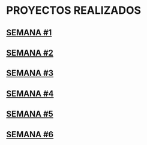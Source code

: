# PROYECTOS REALIZADOS



## [SEMANA #1](https://github.com/mikerazor5786/Challenges_Core-Code_Miguel-Tellez/blob/c152180bbb1baf0115740e30cc86b5190ec935dd/contenido/semana1.md)

## [SEMANA #2](https://github.com/mikerazor5786/Challenges_Core-Code_Miguel-Tellez/blob/22e2c2deefe1efad5d6c3d7226c8a1067b7d1aff/contenido/semana2.md)

## [SEMANA #3](https://github.com/mikerazor5786/Challenges_Core-Code_Miguel-Tellez/blob/aa950fe309a8560c509a52b9b0eff78719c1711e/contenido/semana3.md)

## [SEMANA #4](https://github.com/mikerazor5786/Challenges_Core-Code_Miguel-Tellez/blob/f47ebd709efdbccec49e336c13aaf1ee99ff82a1/contenido/semana4.md)

## [SEMANA #5](https://github.com/mikerazor5786/Challenges_Core-Code_Miguel-Tellez/blob/66e6da111ed737f6465d4a2de43f7f87eb898c7b/contenido/semana5.md)

## [SEMANA #6]()